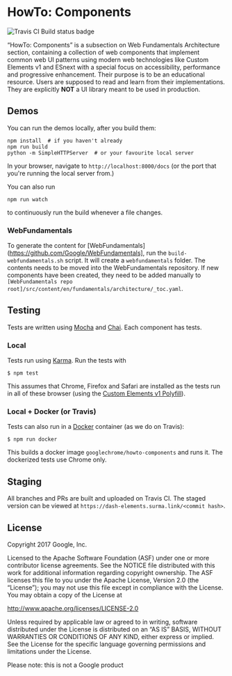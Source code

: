 # HowTo: Components

![Travis CI Build status badge](https://travis-ci.org/GoogleChrome/howto-components.svg?branch=master)

“HowTo: Components” is a subsection on Web Fundamentals Architecture section, containing a collection of web components that implement common web UI patterns using modern web technologies like Custom Elements v1 and ESnext with a special focus on accessibility, performance and progressive enhancement. Their purpose is to be an educational resource. Users are supposed to read and learn from their implementations. They are explicitly **NOT** a UI library meant to be used in production.


## Demos

You can run the demos locally, after you build them:

```
npm install  # if you haven't already
npm run build
python -m SimpleHTTPServer  # or your favourite local server
```

In your browser, navigate to `http://localhost:8000/docs` (or the port that you're running the local server from.)

You can also run

```
npm run watch
```

to continuously run the build whenever a file changes.

### WebFundamentals

To generate the content for [WebFundamentals](https://github.com/Google/WebFundamentals], run the `build-webfundamentals.sh` script. It will create a `webfundamentals` folder. The contents needs to be moved into the WebFundamentals repository. If new components have been created, they need to be added manually to `[WebFundamentals repo root]/src/content/en/fundamentals/architecture/_toc.yaml`.

## Testing

Tests are written using [Mocha](https://mochajs.org/) and [Chai](http://chaijs.com/). Each component has tests.

### Local

Tests run using [Karma](https://karma-runner.github.io/1.0/config/browsers.html). Run the tests with

```
$ npm test
```

This assumes that Chrome, Firefox and Safari are installed as the tests run in all of these browser (using the [Custom Elements v1 Polyfill](https://github.com/webcomponents/custom-elements)).

### Local + Docker (or Travis)

Tests can also run in a [Docker](https://www.docker.com/) container (as we do on Travis):

```
$ npm run docker
```

This builds a docker image `googlechrome/howto-components` and runs it. The dockerized tests use Chrome only.

## Staging

All branches and PRs are built and uploaded on Travis CI. The staged version can be viewed at `https://dash-elements.surma.link/<commit hash>`.

## License

Copyright 2017 Google, Inc.

Licensed to the Apache Software Foundation (ASF) under one or more contributor license agreements. See the NOTICE file distributed with this work for additional information regarding copyright ownership. The ASF licenses this file to you under the Apache License, Version 2.0 (the “License”); you may not use this file except in compliance with the License. You may obtain a copy of the License at

http://www.apache.org/licenses/LICENSE-2.0

Unless required by applicable law or agreed to in writing, software distributed under the License is distributed on an “AS IS” BASIS, WITHOUT WARRANTIES OR CONDITIONS OF ANY KIND, either express or implied. See the License for the specific language governing permissions and limitations under the License.

Please note: this is not a Google product
